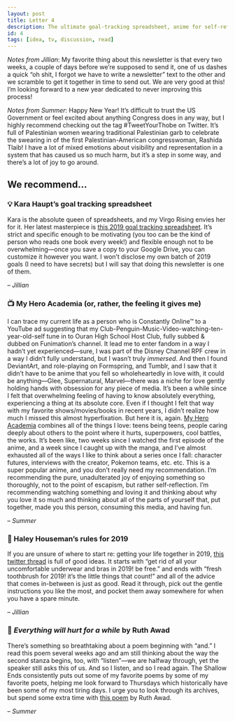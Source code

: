 ```yaml
---
layout: post
title: Letter 4
description: The ultimate goal-tracking spreadsheet, anime for self-reflection, rules for getting your life together, and poetry that will take your breath away.
id: 4
tags: [idea, tv, discussion, read]
---
```


_Notes from Jillian_: My favorite thing about this newsletter is that every two weeks, a couple of days before we’re supposed to send it, one of us dashes a quick “oh shit, I forgot we have to write a newsletter” text to the other and we scramble to get it together in time to send out. We are very good at this! I’m looking forward to a new year dedicated to never improving this process!

_Notes from Summer_: Happy New Year! It’s difficult to trust the US Government or feel excited about anything Congress does in any way, but I highly recommend checking out the tag #TweetYourThobe on Twitter. It’s full of Palestinian women wearing traditional Palestinian garb to celebrate the swearing in of the first Palestinian-American congresswoman, Rashida Tlaib! I have a lot of mixed emotions about visibility and representation in a system that has caused us so much harm, but it’s a step in some way, and there’s a lot of joy to go around.

## We recommend…

### 💡 Kara Haupt’s goal tracking spreadsheet

Kara is the absolute queen of spreadsheets, and my Virgo Rising envies her for it. Her latest masterpiece is [this 2019 goal tracking spreadsheet](https://twitter.com/karahaupt/status/1078442386886414337). It’s strict and specific enough to be motivating (you too can be the kind of person who reads one book every week!) and flexible enough not to be overwhelming—once you save a copy to your Google Drive, you can customize it however you want. I won’t disclose my own batch of 2019 goals (I need to have secrets) but I will say that doing this newsletter is one of them.

– _Jillian_

### 📺 My Hero Academia (or, rather, the feeling it gives me)

I can trace my current life as a person who is Constantly Online™ to a YouTube ad suggesting that my Club-Penguin-Music-Video-watching-ten-year-old-self tune in to Ouran High School Host Club, fully subbed & dubbed on Funimation’s channel. It lead me to enter fandom in a way I hadn’t yet experienced—sure, I was part of the Disney Channel RPF crew in a way I didn’t fully understand, but I wasn’t truly _immersed_. And then I found DeviantArt, and role-playing on Formspring, and Tumblr, and I saw that it didn’t have to be anime that you fell so wholeheartedly in love with, it could be anything—Glee, Supernatural, Marvel—there was a niche for love gently holding hands with obsession for any piece of media. It’s been a while since I felt that overwhelming feeling of having to know absolutely everything, experiencing a thing at its absolute core. Even if I thought I felt that way with my favorite shows/movies/books in recent years, I didn’t realize how much I missed this almost hyperfixation. But here it is, again. [My Hero Academia](https://www.funimation.com/shows/my-hero-academia/) combines all of the things I love: teens being teens, people caring deeply about others to the point where it hurts, superpowers, cool battles, the works. It’s been like, two weeks since I watched the first episode of the anime, and a week since I caught up with the manga, and I’ve almost exhausted all of the ways I like to think about a series once I fall: character futures, interviews with the creator, Pokemon teams, etc. etc. This is a super popular anime, and you don’t really need my recommendation. I’m recommending the pure, unadulterated joy of enjoying something so thoroughly, not to the point of escapism, but rather self-reflection. I’m recommending watching something and loving it and thinking about why you love it so much and thinking about all of the parts of yourself that, put together, made you this person, consuming this media, and having fun.  

– _Summer_

### 💬 Haley Houseman’s rules for 2019

If you are unsure of where to start re: getting your life together in 2019, [this twitter thread](https://twitter.com/hedhouseman/status/1078290356154847236) is full of good ideas. It starts with “get rid of all your uncomfortable underwear and bras in 2019! be free.” and ends with “fresh toothbrush for 2019! it’s the little things that count!” and all of the advice that comes in-between is just as good. Read it through, pick out the gentle instructions you like the most, and pocket them away somewhere for when you have a spare minute.

– _Jillian_

### 📖 _Everything will hurt for a while_ by Ruth Awad

There’s something so breathtaking about a poem beginning with “and.” I read this poem several weeks ago and am still thinking about the way the second stanza begins, too, with “listen”—we are halfway through, yet the speaker still asks this of us. And so I listen, and so I read again. The Shallow Ends consistently puts out some of my favorite poems by some of my favorite poets, helping me look forward to Thursdays which historically have been some of my most tiring days. I urge you to look through its archives, but spend some extra time with [this poem](http://www.theshallowends.com/home/everything-will-hurt-for-a-while) by Ruth Awad.

– _Summer_
